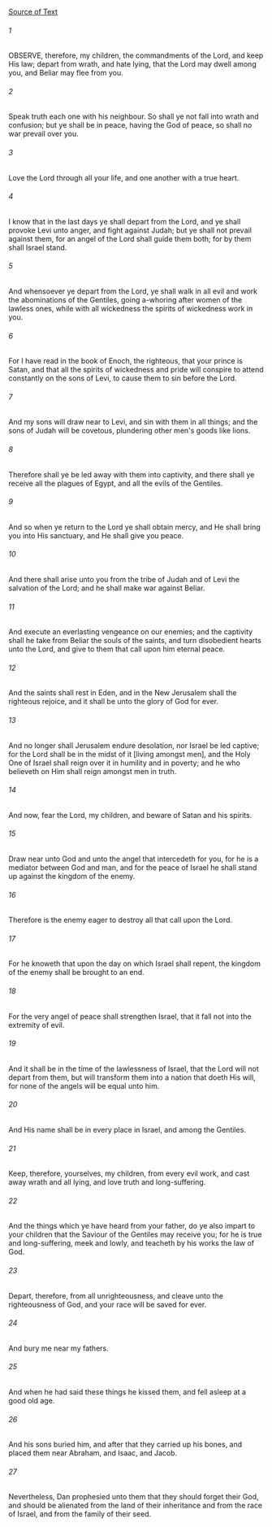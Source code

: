 [Source of Text](https://github.com/scrollmapper/bible_databases_deuterocanonical)

###### 1
OBSERVE, therefore, my children, the commandments of the Lord, and keep His law; depart from wrath, and hate lying, that the Lord may dwell among you, and Beliar may flee from you.

###### 2
Speak truth each one with his neighbour. So shall ye not fall into wrath and confusion; but ye shall be in peace, having the God of peace, so shall no war prevail over you.

###### 3
Love the Lord through all your life, and one another with a true heart.

###### 4
I know that in the last days ye shall depart from the Lord, and ye shall provoke Levi unto anger, and fight against Judah; but ye shall not prevail against them, for an angel of the Lord shall guide them both; for by them shall Israel stand.

###### 5
And whensoever ye depart from the Lord, ye shall walk in all evil and work the abominations of the Gentiles, going a-whoring after women of the lawless ones, while with all wickedness the spirits of wickedness work in you.

###### 6
For I have read in the book of Enoch, the righteous, that your prince is Satan, and that all the spirits of wickedness and pride will conspire to attend constantly on the sons of Levi, to cause them to sin before the Lord.

###### 7
And my sons will draw near to Levi, and sin with them in all things; and the sons of Judah will be covetous, plundering other men's goods like lions.

###### 8
Therefore shall ye be led away with them into captivity, and there shall ye receive all the plagues of Egypt, and all the evils of the Gentiles.

###### 9
And so when ye return to the Lord ye shall obtain mercy, and He shall bring you into His sanctuary, and He shall give you peace.

###### 10
And there shall arise unto you from the tribe of Judah and of Levi the salvation of the Lord; and he shall make war against Beliar.

###### 11
And execute an everlasting vengeance on our enemies; and the captivity shall he take from Beliar the souls of the saints, and turn disobedient hearts unto the Lord, and give to them that call upon him eternal peace.

###### 12
And the saints shall rest in Eden, and in the New Jerusalem shall the righteous rejoice, and it shall be unto the glory of God for ever.

###### 13
And no longer shall Jerusalem endure desolation, nor Israel be led captive; for the Lord shall be in the midst of it [living amongst men], and the Holy One of Israel shall reign over it in humility and in poverty; and he who believeth on Him shall reign amongst men in truth.

###### 14
And now, fear the Lord, my children, and beware of Satan and his spirits.

###### 15
Draw near unto God and unto the angel that intercedeth for you, for he is a mediator between God and man, and for the peace of Israel he shall stand up against the kingdom of the enemy.

###### 16
Therefore is the enemy eager to destroy all that call upon the Lord.

###### 17
For he knoweth that upon the day on which Israel shall repent, the kingdom of the enemy shall be brought to an end.

###### 18
For the very angel of peace shall strengthen Israel, that it fall not into the extremity of evil.

###### 19
And it shall be in the time of the lawlessness of Israel, that the Lord will not depart from them, but will transform them into a nation that doeth His will, for none of the angels will be equal unto him.

###### 20
And His name shall be in every place in Israel, and among the Gentiles.

###### 21
Keep, therefore, yourselves, my children, from every evil work, and cast away wrath and all lying, and love truth and long-suffering.

###### 22
And the things which ye have heard from your father, do ye also impart to your children that the Saviour of the Gentiles may receive you; for he is true and long-suffering, meek and lowly, and teacheth by his works the law of God.

###### 23
Depart, therefore, from all unrighteousness, and cleave unto the righteousness of God, and your race will be saved for ever.

###### 24
And bury me near my fathers.

###### 25
And when he had said these things he kissed them, and fell asleep at a good old age.

###### 26
And his sons buried him, and after that they carried up his bones, and placed them near Abraham, and Isaac, and Jacob.

###### 27
Nevertheless, Dan prophesied unto them that they should forget their God, and should be alienated from the land of their inheritance and from the race of Israel, and from the family of their seed.